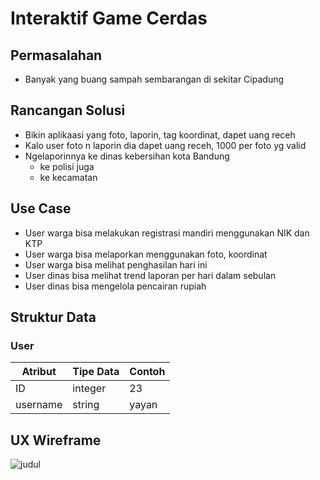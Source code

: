 # Interaktif Game Cerdas 

## Permasalahan
- Banyak yang buang sampah sembarangan di sekitar Cipadung

## Rancangan Solusi
- Bikin aplikaasi yang foto, laporin, tag koordinat, dapet uang receh
- Kalo user foto n laporin dia dapet uang receh, 1000 per foto yg valid
- Ngelaporinnya ke dinas kebersihan kota Bandung
  - ke polisi juga
  - ke kecamatan

## Use Case
- User warga bisa melakukan registrasi mandiri menggunakan NIK dan KTP
- User warga bisa melaporkan menggunakan foto, koordinat
- User warga bisa melihat penghasilan hari ini
- User dinas bisa melihat trend laporan per hari dalam sebulan
- User dinas bisa mengelola pencairan rupiah

## Struktur Data

### User
Atribut|Tipe Data|Contoh
---|---|---
ID | integer | 23
username | string | yayan

## UX Wireframe
![judul](https://dpbnri2zg3lc2.cloudfront.net/en/wp-content/uploads/old-blog-uploads/mapping-out-a-user-flow-by-hand.jpg)

